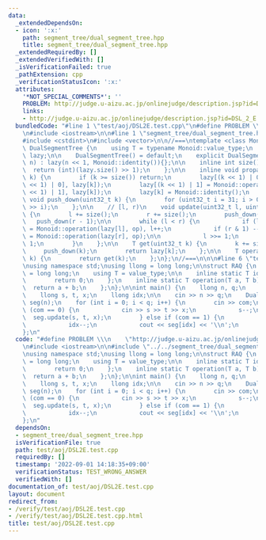 ```yaml
---
data:
  _extendedDependsOn:
  - icon: ':x:'
    path: segment_tree/dual_segment_tree.hpp
    title: segment_tree/dual_segment_tree.hpp
  _extendedRequiredBy: []
  _extendedVerifiedWith: []
  _isVerificationFailed: true
  _pathExtension: cpp
  _verificationStatusIcon: ':x:'
  attributes:
    '*NOT_SPECIAL_COMMENTS*': ''
    PROBLEM: http://judge.u-aizu.ac.jp/onlinejudge/description.jsp?id=DSL_2_E
    links:
    - http://judge.u-aizu.ac.jp/onlinejudge/description.jsp?id=DSL_2_E
  bundledCode: "#line 1 \"test/aoj/DSL2E.test.cpp\"\n#define PROBLEM \\\n    \"http://judge.u-aizu.ac.jp/onlinejudge/description.jsp?id=DSL_2_E\"\
    \n#include <iostream>\n\n#line 1 \"segment_tree/dual_segment_tree.hpp\"\n\n\n\n\
    #include <cstdint>\n#include <vector>\n\n//===\ntemplate <class Monoid>\nstruct\
    \ DualSegmentTree {\n    using T = typename Monoid::value_type;\n    std::vector<T>\
    \ lazy;\n\n    DualSegmentTree() = default;\n    explicit DualSegmentTree(uint32_t\
    \ n) : lazy(n << 1, Monoid::identity()){};\n\n    inline int size() {\n      \
    \  return (int)(lazy.size() >> 1);\n    };\n\n    inline void propagate(uint32_t\
    \ k) {\n        if (k >= size()) return;\n        lazy[(k << 1) | 0] = Monoid::operation(lazy[(k\
    \ << 1) | 0], lazy[k]);\n        lazy[(k << 1) | 1] = Monoid::operation(lazy[(k\
    \ << 1) | 1], lazy[k]);\n        lazy[k] = Monoid::identity();\n    };\n    inline\
    \ void push_down(uint32_t k) {\n        for (uint32_t i = 31; i > 0; i--) propagate(k\
    \ >> i);\n    };\n\n    // [l, r)\n    void update(uint32_t l, uint32_t r, T op)\
    \ {\n        l += size();\n        r += size();\n        push_down(l);\n     \
    \   push_down(r - 1);\n\n        while (l < r) {\n            if (l & 1) lazy[l]\
    \ = Monoid::operation(lazy[l], op), l++;\n            if (r & 1) --r, lazy[r]\
    \ = Monoid::operation(lazy[r], op);\n\n            l >>= 1;\n            r >>=\
    \ 1;\n        }\n    };\n\n    T get(uint32_t k) {\n        k += size();\n   \
    \     push_down(k);\n        return lazy[k];\n    };\n\n    T operator[](uint32_t\
    \ k) {\n        return get(k);\n    };\n};\n//===\n\n\n#line 6 \"test/aoj/DSL2E.test.cpp\"\
    \nusing namespace std;\nusing llong = long long;\n\nstruct RAQ {\n    using value_type\
    \ = long long;\n    using T = value_type;\n\n    inline static T identity() {\n\
    \        return 0;\n    };\n    inline static T operation(T a, T b) {\n      \
    \  return a + b;\n    };\n};\n\nint main() {\n    llong n, q;\n    llong com;\n\
    \    llong s, t, x;\n    llong idx;\n\n    cin >> n >> q;\n    DualSegmentTree<RAQ>\
    \ seg(n);\n    for (int i = 0; i < q; i++) {\n        cin >> com;\n\n        if\
    \ (com == 0) {\n            cin >> s >> t >> x;\n            s--;\n          \
    \  seg.update(s, t, x);\n        } else if (com == 1) {\n            cin >> idx;\n\
    \            idx--;\n            cout << seg[idx] << '\\n';\n        }\n    }\n\
    };\n"
  code: "#define PROBLEM \\\n    \"http://judge.u-aizu.ac.jp/onlinejudge/description.jsp?id=DSL_2_E\"\
    \n#include <iostream>\n\n#include \"../../segment_tree/dual_segment_tree.hpp\"\
    \nusing namespace std;\nusing llong = long long;\n\nstruct RAQ {\n    using value_type\
    \ = long long;\n    using T = value_type;\n\n    inline static T identity() {\n\
    \        return 0;\n    };\n    inline static T operation(T a, T b) {\n      \
    \  return a + b;\n    };\n};\n\nint main() {\n    llong n, q;\n    llong com;\n\
    \    llong s, t, x;\n    llong idx;\n\n    cin >> n >> q;\n    DualSegmentTree<RAQ>\
    \ seg(n);\n    for (int i = 0; i < q; i++) {\n        cin >> com;\n\n        if\
    \ (com == 0) {\n            cin >> s >> t >> x;\n            s--;\n          \
    \  seg.update(s, t, x);\n        } else if (com == 1) {\n            cin >> idx;\n\
    \            idx--;\n            cout << seg[idx] << '\\n';\n        }\n    }\n\
    };\n"
  dependsOn:
  - segment_tree/dual_segment_tree.hpp
  isVerificationFile: true
  path: test/aoj/DSL2E.test.cpp
  requiredBy: []
  timestamp: '2022-09-01 14:18:35+09:00'
  verificationStatus: TEST_WRONG_ANSWER
  verifiedWith: []
documentation_of: test/aoj/DSL2E.test.cpp
layout: document
redirect_from:
- /verify/test/aoj/DSL2E.test.cpp
- /verify/test/aoj/DSL2E.test.cpp.html
title: test/aoj/DSL2E.test.cpp
---
```

